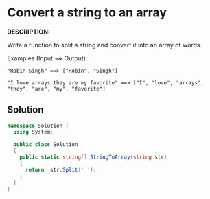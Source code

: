 # Convert a string to an array
**DESCRIPTION:**

Write a function to split a string and convert it into an array of words.

Examples (Input ==> Output):
```
"Robin Singh" ==> ["Robin", "Singh"]

"I love arrays they are my favorite" ==> ["I", "love", "arrays", "they", "are", "my", "favorite"]

```

## Solution
```C#
namespace Solution {
  using System;

  public class Solution
  {
    public static string[] StringToArray(string str)
    {
      return  str.Split(' ');
    }
  }
}
```